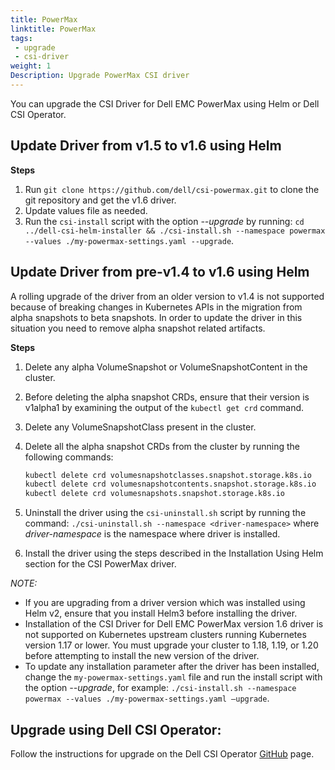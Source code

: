 ```yaml
---
title: PowerMax
linktitle: PowerMax
tags:
 - upgrade
 - csi-driver
weight: 1
Description: Upgrade PowerMax CSI driver
---
```


You can upgrade the CSI Driver for Dell EMC PowerMax using Helm or Dell CSI Operator.

## Update Driver from v1.5 to v1.6 using Helm

**Steps**
1. Run `git clone https://github.com/dell/csi-powermax.git` to clone the git repository and get the v1.6 driver.
2. Update values file as needed.
2. Run the `csi-install` script with the option _\-\-upgrade_ by running: `cd ../dell-csi-helm-installer && ./csi-install.sh --namespace powermax --values ./my-powermax-settings.yaml --upgrade`.

## Update Driver from pre-v1.4 to v1.6 using Helm

A rolling upgrade of the driver from an older version to v1.4 is not supported because of breaking changes in Kubernetes APIs in the migration from alpha snapshots to beta snapshots. In order to update the driver in this situation you need to remove alpha snapshot related artifacts.

**Steps**
1. Delete any alpha VolumeSnapshot or VolumeSnapshotContent in the cluster.
2. Before deleting the alpha snapshot CRDs, ensure that their version is v1alpha1 by examining the output of the `kubectl get crd` command.
3. Delete any VolumeSnapshotClass present in the cluster.
4. Delete all the alpha snapshot CRDs from the cluster by running the following commands:
   ```bash
   kubectl delete crd volumesnapshotclasses.snapshot.storage.k8s.io
   kubectl delete crd volumesnapshotcontents.snapshot.storage.k8s.io
   kubectl delete crd volumesnapshots.snapshot.storage.k8s.io
   ```
5. Uninstall the driver using the `csi-uninstall.sh` script by running the command: `./csi-uninstall.sh --namespace <driver-namespace>` where _driver-namespace_ is the namespace where driver is installed.

6. Install the driver using the steps described in the Installation Using Helm section for the CSI PowerMax driver.

*NOTE:*
- If you are upgrading from a driver version which was installed using Helm v2, ensure that you install Helm3 before installing the driver.
- Installation of the CSI Driver for Dell EMC PowerMax version 1.6 driver is not supported on Kubernetes upstream clusters running Kubernetes version 1.17 or lower. You must upgrade your cluster to 1.18, 1.19, or 1.20 before attempting to install the new version of the driver.
- To update any installation parameter after the driver has been installed, change the `my-powermax-settings.yaml` file and run the install script with the option _\-\-upgrade_, for example: `./csi-install.sh --namespace powermax --values ./my-powermax-settings.yaml –upgrade`.

## Upgrade using Dell CSI Operator:

Follow the instructions for upgrade on the Dell CSI Operator [GitHub](https://github.com/dell/dell-csi-operator) page.
